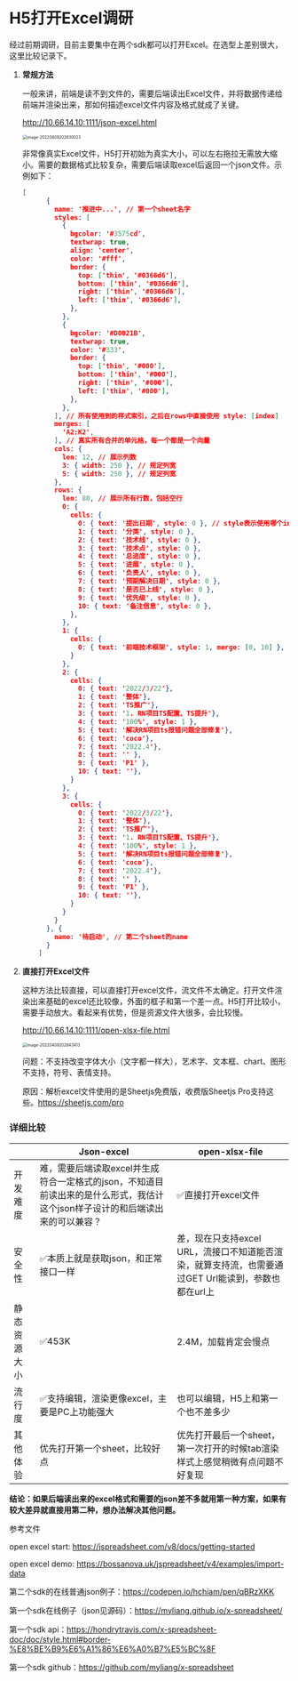 # H5打开Excel调研



经过前期调研，目前主要集中在两个sdk都可以打开Excel。在选型上差别很大，这里比较记录下。



1. **常规方法**

   一般来讲，前端是读不到文件的，需要后端读出Excel文件，并将数据传递给前端并渲染出来，那如何描述excel文件内容及格式就成了关键。

   http://10.66.14.10:1111/json-excel.html

   <img src="/Users/ludejun/Library/Application Support/typora-user-images/image-20220409202830023.png" alt="image-20220409202830023" style="zoom:50%;" />

   非常像真实Excel文件，H5打开初始为真实大小，可以左右拖拉无需放大缩小。需要的数据格式比较复杂，需要后端读取excel后返回一个json文件。示例如下：

   ```json
   [
         {
           name: '推进中...', // 第一个sheet名字
           styles: [ 
             {
               bgcolor: '#3575cd',
               textwrap: true,
               align: 'center',
               color: '#fff',
               border: {
                 top: ['thin', '#0366d6'],
                 bottom: ['thin', '#0366d6'],
                 right: ['thin', '#0366d6'],
                 left: ['thin', '#0366d6'],
               },
             },
             {
               bgcolor: '#D0021B',
               textwrap: true,
               color: '#333',
               border: {
                 top: ['thin', '#000'],
                 bottom: ['thin', '#000'],
                 right: ['thin', '#000'],
                 left: ['thin', '#000'],
               },
             },
           ], // 所有使用到的样式索引，之后在rows中直接使用 style: [index]
           merges: [
             'A2:K2',
           ], // 真实所有合并的单元格，每一个都是一个向量
           cols: {
             len: 12, // 展示列数
             3: { width: 250 }, // 规定列宽
             5: { width: 250 }, // 规定列宽
           },
           rows: {
             len: 80, // 展示所有行数，包括空行
             0: {
               cells: {
                 0: { text: '提出日期', style: 0 }, // style表示使用哪个index的样式
                 1: { text: '分类', style: 0 },
                 2: { text: '技术线', style: 0 },
                 3: { text: '技术点', style: 0 },
                 4: { text: '总进度', style: 0 },
                 5: { text: '进展', style: 0 },
                 6: { text: '负责人', style: 0 },
                 7: { text: '预期解决日期', style: 0 },
                 8: { text: '是否已上线', style: 0 },
                 9: { text: '优先级', style: 0 },
                 10: { text: '备注信息', style: 0 },
               },
             },
             1: {
               cells: {
                 0: { text: '前端技术框架', style: 1, merge: [0, 10] }, // merge表示样式上看起来合起来的 [高-1 , 宽-1]
               }
             },
             2: {
               cells: {
                 0: { text: '2022/3/22'},
                 1: { text: '整体'},
                 2: { text: 'TS推广'},
                 3: { text: '1. RN项目TS配置、TS提升'},
                 4: { text: '100%', style: 1 },
                 5: { text: '解决RN项目ts报错问题全部修复'},
                 6: { text: 'coco'},
                 7: { text: '2022.4'},
                 8: { text: '' },
                 9: { text: 'P1' },
                 10: { text: ''},
               }
             },
             3: {
               cells: {
                 0: { text: '2022/3/22'},
                 1: { text: '整体'},
                 2: { text: 'TS推广'},
                 3: { text: '1. RN项目TS配置、TS提升'},
                 4: { text: '100%', style: 1 },
                 5: { text: '解决RN项目ts报错问题全部修复'},
                 6: { text: 'coco'},
                 7: { text: '2022.4'},
                 8: { text: '' },
                 9: { text: 'P1' },
                 10: { text: ''},
               }
             }
           }
         }, {
           name: '待启动', // 第二个sheet的name
         }
       ]
   ```

   

2. **直接打开Excel文件**

   这种方法比较直接，可以直接打开excel文件，流文件不太确定。打开文件渲染出来基础的excel还比较像，外面的框子和第一个差一点。H5打开比较小，需要手动放大。看起来有优势，但是资源文件大很多，会比较慢。

   http://10.66.14.10:1111/open-xlsx-file.html

   <img src="/Users/ludejun/Library/Application Support/typora-user-images/image-20220409202843413.png" alt="image-20220409202843413" style="zoom:50%;" />

   问题：不支持改变字体大小（文字都一样大），艺术字、文本框、chart、图形不支持，符号、表情支持。

   原因：解析excel文件使用的是Sheetjs免费版，收费版Sheetjs Pro支持这些。https://sheetjs.com/pro


### 详细比较

|              | Json-excel                                                   | open-xlsx-file                                               |
| ------------ | ------------------------------------------------------------ | ------------------------------------------------------------ |
| 开发难度     | 难，需要后端读取excel并生成符合一定格式的json，不知道目前读出来的是什么形式，我估计这个json样子设计的和后端读出来的可以兼容？ | ✅直接打开excel文件                                           |
| 安全性       | ✅本质上就是获取json，和正常接口一样                          | 差，现在只支持excel URL，流接口不知道能否渲染，就算支持流，也需要通过GET Url能读到，参数也都在url上 |
| 静态资源大小 | ✅453K                                                        | 2.4M，加载肯定会慢点                                         |
| 流行度       | ✅支持编辑，渲染更像excel，主要是PC上功能强大                 | 也可以编辑，H5上和第一个也不差多少                           |
| 其他体验     | 优先打开第一个sheet，比较好点                                | 优先打开最后一个sheet，第一次打开的时候tab渲染样式上感觉稍微有点问题不好复现 |



**结论：如果后端读出来的excel格式和需要的json差不多就用第一种方案，如果有较大差异就直接用第二种，想办法解决其他问题。**



参考文件

open excel start: https://jspreadsheet.com/v8/docs/getting-started

open excel demo: https://bossanova.uk/jspreadsheet/v4/examples/import-data

第二个sdk的在线普通json例子：https://codepen.io/hchiam/pen/qBRzXKK

第一个sdk在线例子（json见源码）：https://myliang.github.io/x-spreadsheet/

第一个sdk api：https://hondrytravis.com/x-spreadsheet-doc/doc/style.html#border-%E8%BE%B9%E6%A1%86%E6%A0%B7%E5%BC%8F

第一个sdk github：https://github.com/myliang/x-spreadsheet
